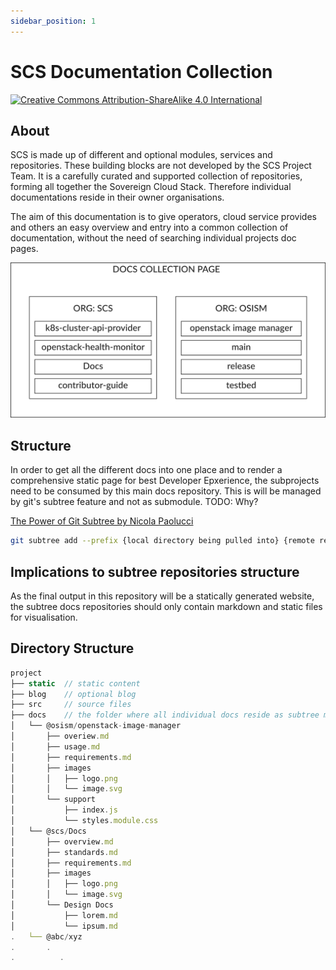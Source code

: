```yaml
---
sidebar_position: 1
---
```


# SCS Documentation Collection

[![Creative Commons Attribution-ShareAlike 4.0 International](https://licensebuttons.net/l/by-sa/4.0/88x31.png)](http://creativecommons.org/licenses/by-sa/4.0/)

## About

SCS is made up of different and optional modules, services and repositories. These building blocks are not developed by the SCS Project Team. It is a carefully curated and supported collection of repositories, forming all together the Sovereign Cloud Stack. Therefore individual documentations reside in their owner organisations.

The aim of this documentation is to give operators, cloud service provides and others an easy overview and entry into a common collection of documentation, without the need of searching individual projects doc pages.

![Repositories](overview.svg)

## Structure

In order to get all the different docs into one place and to render a comprehensive static page for best Developer Epxerience, the subprojects need to be consumed by this main docs repository. This is will be managed by git's subtree feature and not as submodule. TODO: Why?

[The Power of Git Subtree by Nicola Paolucci](https://blog.developer.atlassian.com/the-power-of-git-subtree/?_ga=2-71978451-1385799339-1568044055-1068396449-1567112770)

```bash
git subtree add --prefix {local directory being pulled into} {remote repo URL} {remote branch} --squash
```

## Implications to subtree repositories structure

As the final output in this repository will be a statically generated website, the subtree docs repositories should only contain markdown and static files for visualisation.

## Directory Structure

```jsx
project
├── static  // static content
├── blog    // optional blog
├── src     // source files
├── docs    // the folder where all individual docs reside as subtree modules
│   └── @osism/openstack-image-manager
│       ├── overiew.md
│       ├── usage.md
│       ├── requirements.md
│       ├── images
│       │   ├── logo.png
│       │   └── image.svg
│       └── support
│           ├── index.js
│           └── styles.module.css
│   └── @scs/Docs
│       ├── overview.md
│       ├── standards.md
│       ├── requirements.md
│       ├── images
│       │   ├── logo.png
│       │   └── image.svg
│       └── Design Docs
│           ├── lorem.md
│           └── ipsum.md
.   └── @abc/xyz
.       .
.          .
```
